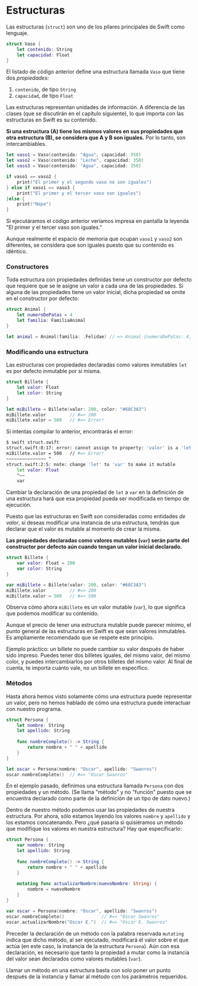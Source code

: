 # Estructuras

Las estructuras (`struct`) son uno de los pilares principales de Swift como lenguaje.

```swift
struct Vaso {
    let contenido: String
    let capacidad: Float
}
```

El listado de código anterior define una estructura llamada `Vaso` que tiene dos *propiedades:* 

1. `contenido`, de tipo `String`
2. `capacidad`, de tipo `Float`

Las estructuras representan unidades de información. A diferencia de las clases (que se discutirán en el capítulo siguiente), lo que importa con las estructuras en Swift es su contenido. 

**Si una estructura (A) tiene los mismos valores en sus propiedades que otra estructura (B), se considera que A y B son iguales.** Por lo tanto, son intercambiables.

```swift
let vaso1 = Vaso(contenido: "Agua", capacidad: 350)
let vaso2 = Vaso(contenido: "Leche", capacidad: 350)
let vaso3 = Vaso(contenido: "Agua", capacidad: 350)

if vaso1 == vaso2 {
    print("El primer y el segundo vaso no son iguales")
} else if vaso1 == vaso3 {
    print("El primer y el tercer vaso son iguales")
}else {
    print("Nope")
}
```

Si ejecutáramos el código anterior veríamos impresa en pantalla la leyenda "El primer y el tercer vaso son iguales."

Aunque realmente el espacio de memoria que ocupan `vaso1` y `vaso2` son diferentes, se considera que son iguales puesto que su contenido es idéntico.

### Constructores

Toda estructura con propiedades definidas tiene un constructor por defecto que requiere que se le asigne un valor a cada una de las propiedades. Si alguna de las propiedades tiene un valor inicial, dicha propiedad se omite en el constructor por defecto:

```swift
struct Animal {
    let numeroDePatas = 4
    let familia: FamiliaAnimal
}

let animal = Animal(familia: .Felidae) // => Animal {numeroDePatas: 4, familia: Felidae }
```

### Modificando una estructura

Las estructuras con propiedades declaradas como valores inmutables `let` es por defecto inmutable por si misma.

```swift
struct Billete {
    let valor: Float
    let color: String
}

let miBillete = Billete(valor: 200, color: "#68C3A3")
miBillete.valor         // #=> 200
miBillete.valor = 500   // #=> Error!
```

Si intentas compilar lo anterior, encontrarás el error:

```bash
$ swift struct.swift
struct.swift:8:17: error: cannot assign to property: 'valor' is a 'let' constant
miBillete.valor = 500   // #=> Error!
~~~~~~~~~~~~~~~ ^
struct.swift:2:5: note: change 'let' to 'var' to make it mutable
    let valor: Float
    ^~~
    var
```

Cambiar la declaración de una propiedad de `let` a `var` en la definición de una estructura hará que esa propiedad pueda ser modificada en tiempo de ejecución.

Puesto que las estructuras en Swift son consideradas como entidades *de valor*, si deseas modificar una instancia de una estructura, tendrás que declarar que el valor es mutable al momento de crear la misma.

**Las propiedades declaradas como valores mutables (`var`) serán parte del constructor por defecto aún cuando tengan un valor inicial declarado.**

```swift
struct Billete {
    var valor: Float = 200
    var color: String
}

var miBillete = Billete(valor: 200, color: "#68C3A3")
miBillete.valor         // #=> 200
miBillete.valor = 500   // #=> 500
```

Observa cómo ahora `miBillete` es un valor mutable (`var`), lo que significa que podemos modificar su contenido.

Aunque el precio de tener una estructura mutable puede parecer mínimo, el punto general de las estructuras en Swift es que sean valores inmutables. Es ampliamente recomendado que se respete este principio.

Ejemplo práctico: un billete no puede cambiar su valor después de haber sido impreso. Puedes tener dos billetes iguales, del mismo valor, del mismo color, y puedes intercambiarlos por otros billetes del mismo valor. Al final de cuenta, te importa cuánto vale, no un billete en específico. 


### Métodos

Hasta ahora hemos visto solamente cómo una estructura puede representar un valor, pero no hemos hablado de cómo una estructura puede interactuar con nuestro programa.

```swift
struct Persona {
    let nombre: String
    let apellido: String
    
    func nombreCompleto() -> String {
        return nombre + " " + apellido
    }
}

let oscar = Persona(nombre: "Oscar", apellido: "Swanros")
oscar.nombreCompleto()  // #=> "Oscar Swanros"
```

En el ejemplo pasado, definimos una estructura llamada `Persona` con dos propiedades y un método. (Se llama "método" y no "función" puesto que se encuentra declarado como parte de la definición de un tipo de dato nuevo.)

Dentro de nuestro método podemos usar las propiedades de nuestra estructura. Por ahora, sólo estamos leyendo los valores `nombre` y `apellido` y los estamos concatenando. Pero ¿qué pasaría si quisiéramos un método que modifique los valores en nuestra estructura? Hay que especificarlo:

```swift
struct Persona {
    var nombre: String
    let apellido: String
    
    func nombreCompleto() -> String {
        return nombre + " " + apellido
    }
    
    mutating func actualizarNombre(nuevoNombre: String) {
        nombre = nuevoNombre
    }
}

var oscar = Persona(nombre: "Oscar", apellido: "Swanros")
oscar.nombreCompleto()              // #=> "Oscar Swanros"
oscar.actualizarNombre("Oscar E.")  // #=> "Oscar E. Swanros"
```

Preceder la declaración de un método con la palabra reservada `mutating` indica que dicho método, al ser ejecutado, modificará el valor sobre el que actúa (en este caso, la instancia de la estructura `Persona`). Aún con esa declaración, es necesario que tanto la propiedad a mutar como la instancia del valor sean declarados como valores mutables (`var`).

Llamar un método en una estructura basta con solo poner un punto después de la instancia y llamar al método con los parámetros requeridos.